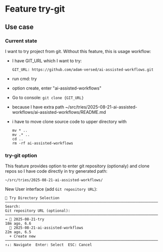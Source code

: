 # Feature try-git

## Use case

### Current state

  I want to try project from git. Without this feature, this is usage workflow:

  - I have GIT_URL which I want to try:

    ```
    GIT_URL: https://github.com/adam-versed/ai-assisted-workflows.git
    ```
  - run cmd: try 
  - option create, enter "ai-assisted-workflows" 
  - Go to console: `git clone {GIT_URL}`
  - because I have extra path  ~/src/tries/2025-08-21-ai-assisted-workflows/ai-assisted-workflows/README.md
  - i have to move clone source code to upper directory with

    ```
    mv * ..
    mv .* ..
    cd ..
    rm -rf ai-assisted-workflows
    ```


### try-git option

  This feature provides option to enter git repository (optionaly) and clone repos so I have code directly in try generated path:

```~/src/tries/2025-08-21-ai-assisted-workflows/```


New User interface (add `Git repository URL`):

```
📁 Try Directory Selection
────────────────────────────────────────────────────────────────────────────────────────────────────
Search:
Git repository URL (optional):
────────────────────────────────────────────────────────────────────────────────────────────────────
→ 📁 2025-08-21-try                                                                      18m ago, 6.6
  📁 2025-08-21-ai-assisted-workflows                                                    22m ago, 6.5
  + Create new
────────────────────────────────────────────────────────────────────────────────────────────────────
↑↓: Navigate  Enter: Select  ESC: Cancel
```


